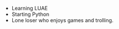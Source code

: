 - Learning LUAE
- Starting Python
- Lone loser who enjoys games and trolling.

<!---
sentinelwolfy/sentinelwolfy is a ✨ special ✨ repository because its `README.md` (this file) appears on your GitHub profile.
You can click the Preview link to take a look at your changes.
--->

